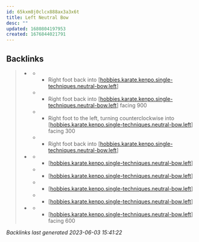 ```yaml
---
id: 65kxm8j0clcx888ax3a3x6t
title: Left Neutral Bow
desc: ""
updated: 1680804197953
created: 1676844021791
---
```


## Backlinks

> - [](..\forms\hobbies.karate.kenpo.forms.long-form-1.md)
>   - - Right foot back into [[hobbies.karate.kenpo.single-techniques.neutral-bow.left]]
>   - - Right foot back into [[hobbies.karate.kenpo.single-techniques.neutral-bow.left]] facing 900
>   - - Right foot to the left, turning counterclockwise into [[hobbies.karate.kenpo.single-techniques.neutral-bow.left]] facing 300
>   - - Right foot back into [[hobbies.karate.kenpo.single-techniques.neutral-bow.left]]
> - [](..\forms\hobbies.karate.kenpo.forms.short-form-1.md)
>   - - [[hobbies.karate.kenpo.single-techniques.neutral-bow.left]]
>   - - [[hobbies.karate.kenpo.single-techniques.neutral-bow.left]]
>   - - [[hobbies.karate.kenpo.single-techniques.neutral-bow.left]]
>   - - [[hobbies.karate.kenpo.single-techniques.neutral-bow.left]]
> - [](..\techniques\scraping-hoof.md)
>   - - [[hobbies.karate.kenpo.single-techniques.neutral-bow.left]] facing 600

_Backlinks last generated 2023-06-03 15:41:22_



[//begin]: # "Autogenerated link references for markdown compatibility"
[hobbies.karate.kenpo.single-techniques.neutral-bow.left]: hobbies.karate.kenpo.single-techniques.neutral-bow.left.md "Left Neutral Bow"
[//end]: # "Autogenerated link references"